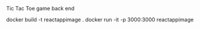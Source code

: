 Tic Tac Toe game back end

docker build -t reactappimage .
docker run -it -p 3000:3000 reactappimage
